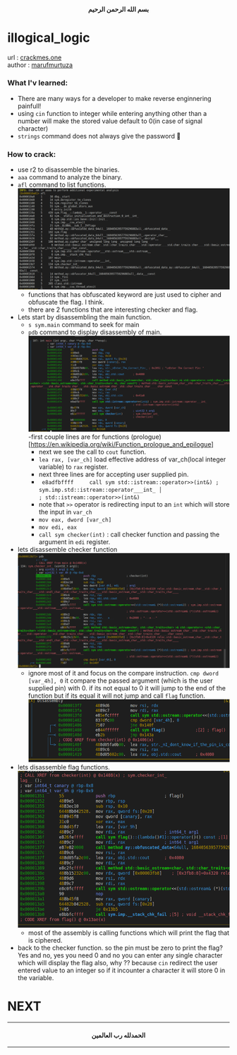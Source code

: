<h4 dir="rtl" style="text-align:center">بسم الله الرحمن الرحيم</h4>


# illogical_logic 
url : [crackmes.one](https://crackmes.one/crackme/637c66b633c5d43ab4ecec2a)\
author : [marufmurtuza](https://crackmes.one/user/marufmurtuza)
### What I'v learned:
- There are many ways for a developer to make reverse enginnering painfull!
- using `cin` function to integer while entering anything other than a number will make the stored value default to 0(in case of signal character)
- `strings` command does not always give the password :rofl:

### How to crack:
- use r2 to disassemble the binaries.
- `aaa` command to analyze the binary.
- `afl` command to list functions.
![alt text](resources/illogical_logical/afl.png)
  - functions that has obfuscated keyword are just used to cipher and obfuscate the flag. I think.
  - there are 2 functions that are interesting checker and flag.
- Lets start by disassembling the main function.
  - `s sym.main` command to seek for main
  - `pdb` command to display disassembly of main.
![alt text](resources/illogical_logical/main_dis.png)
    -first couple lines are for functions (prologue)[https://en.wikipedia.org/wiki/Function_prologue_and_epilogue]
    - next we see the call to `cout` function.
    - `lea rax, [var_ch]` load effective address of var_ch(local integer variable) to `rax` register.
    - next three lines are for accepting user supplied pin.
    - ` e8adfbffff     call sym std::istream::operator>>(int&) ; sym.imp.std::istream::operator___int_
│                                                                      ; std::istream::operator>>(int&)`
    - note that `>>` operator is redirecting input to an `int` which will store the input in `var_ch` 
    - `mov eax, dword [var_ch]`
    - `mov edi, eax  `
    - `call sym checker(int)` : call checker function and passing the argument in `edi` register.
- lets disassemble checker function
![alt text](resources/illogical_logical/checker_dis.png)
  - ignore most of it and focus on the compare instruction. `cmp dword [var_4h], 0` it compare the passed argument (which is the user supplied pin) with 0. if its not equal to 0 it will jump to the end of the function but if its equal it will not jump and call `flag` function.
![alt text](resources/illogical_logical/checker_dis_1.png)
- lets disassemble flag functions.
![alt text](resources/illogical_logical/flag_dis.png)
  - most of the assembly is calling functions which will print the flag that is ciphered.
- back to the checker function. so the pin must be zero to print the flag? Yes and no, yes you need 0 and no you can enter any single character which will display the flag also, why ?? because `cin` redirect the user entered value to an integer so if it incounter a character it will store 0 in the variable.

# NEXT
-----
<h4 dir="rtl" style="text-align:center"> الحمدلله رب العالمين</h4>

-----